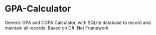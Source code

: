 # GPA-Calculator
Generic GPA and CGPA Calculator, with SQLite database to record and maintain all records. Based on C# .Net Framework
